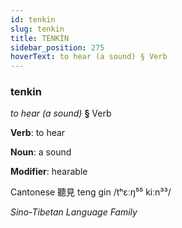 ```yaml
---
id: tenkin
slug: tenkin
title: TENKİN
sidebar_position: 275
hoverText: to hear (a sound) § Verb
---
```


### tenkin

*to hear (a sound)* **§** Verb

**Verb**: to hear

**Noun**: a sound

**Modifier**: hearable

Cantonese  聽見 teng gin /tʰɛːŋ⁵⁵ kiːn³³/

*Sino-Tibetan Language Family*